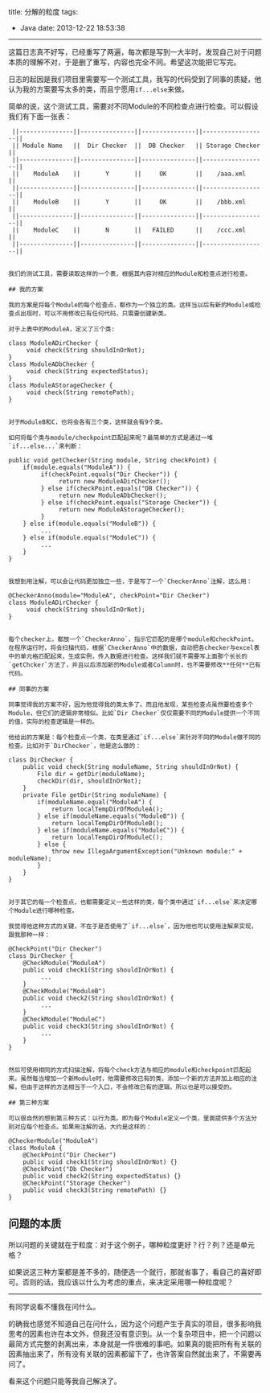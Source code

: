 title: 分解的粒度
tags:
  - Java
date: 2013-12-22 18:53:38
---

这篇日志真不好写，已经重写了两遍，每次都是写到一大半时，发现自己对于问题本质的理解不对，于是删了重写，内容也完全不同。希望这次能把它写完。

日志的起因是我们项目里需要写一个测试工具，我写的代码受到了同事的质疑，他认为我的方案要写太多的类，而且宁愿用`if...else`来做。

简单的说，这个测试工具，需要对不同Module的不同检查点进行检查。可以假设我们有下面一张表：

     ||---------------||---------------||---------------||------------------||
     || Module Name   ||  Dir Checker  ||  DB Checker   || Storage Checker  ||
     ||---------------||---------------||---------------||------------------||
     ||    ModuleA    ||       Y       ||     OK        ||    /aaa.xml      ||
     ||---------------||---------------||---------------||------------------||
     ||    ModuleB    ||       Y       ||     OK        ||    /bbb.xml      ||
     ||---------------||---------------||---------------||------------------||
     ||    ModuleC    ||       N       ||   FAILED      ||    /ccc.xml      ||
     ||---------------||---------------||---------------||------------------||
    

    我们的测试工具，需要读取这样的一个表，根据其内容对相应的Module和检查点进行检查。

    ## 我的方案

    我的方案是将每个Module的每个检查点，都作为一个独立的类。这样当以后有新的Module或检查点出现时，可以不用修改已有任何代码，只需要创建新类。

    对于上表中的ModuleA，定义了三个类:

    class ModuleADirChecker {
         void check(String shouldInOrNot);
    }
    class ModuleADbChecker {
         void check(String expectedStatus);
    }
    class ModuleAStorageChecker {
         void check(String remotePath);
    }
    

    对于ModuleB和C，也将会各有三个类，这样就会有9个类。

    如何将每个类与module/checkpoint匹配起来呢？最简单的方式是通过一堆`if...else...`来判断：

    public void getChecker(String module, String checkPoint) {
        if(module.equals("ModuleA")) {
             if(checkPoint.equals("Dir Checker")) {
                  return new ModuleADirChecker();
             } else if(checkPoint.equals("DB Checker")) {
                  return new ModuleADbChecker();
             } else if(checkPoint.equals("Storage Checker")) {
                  return new ModuleAStorageChecker();
             }
        } else if(module.equals("ModuleB")) {
             ...
        } else if(module.equals("ModuleC")) {
             ...
        }
    }
    

    我想到用注解，可以会让代码更加独立一些，于是写了一个`CheckerAnno`注解，这么用：

    @CheckerAnno(module="ModuleA", checkPoint="Dir Checker")
    class ModuleADirChecker {
         void check(String shouldInOrNot);
    }
    

    每个checker上，都放一个`CheckerAnno`，指示它匹配的是哪个module和checkPoint。在程序运行时，将会扫描代码，根据`CheckerAnno`中的数据，自动把各checker与excel表中的单元格匹配起来，生成实例，传入数据进行检查。这样我们就不需要写上面那个长长的`getChcker`方法了，并且以后添加新的Module或者Column时，也不需要修改**任何**已有代码。

    ## 同事的方案

    同事觉得我的方案不好，因为他觉得我的类太多了。而且他发现，某些检查点虽然要检查多个Module，但它们的逻辑非常相似。比如`Dir Checker`仅仅需要不同的Module提供一个不同的值，实际的检查逻辑是一样的。

    他给出的方案是：每个检查点一个类，在类里通过`if...else`来针对不同的Module做不同的检查。比如对于`DirChecker`，他是这么做的：

    class DirChecker {
        public void check(String moduleName, String shouldInOrNot) {
            File dir = getDir(moduleName);
            checkDir(dir, shouldInOrNot);
        }
        private File getDir(String moduleName) {
            if(moduleName.equal("ModuleA") {
                return localTempDirOfModuleA();
            } else if(moduleName.equals("ModuleB")) {
                return localTempDirOfModuleB();
            } else if(moduleName.equals("ModuleC")) {
                return localTempDirOfModuleC();
            } else {
                throw new IllegaArgumentException("Unknown module:" + moduleName);
            }
        }
    }
    

    对于其它的每一个检查点，也都需要定义一些这样的类，每个类中通过`if...else`来决定哪个Module进行哪种检查。

    我觉得他这种方式的关键，不在于是否使用了`if...else`，因为他也可以使用注解来实现，跟我那种一样：

    @CheckPoint("Dir Checker")
    class DirChecker {
        @CheckModule("ModuleA")
        public void check1(String shouldInOrNot) {
             ...
        }
        @CheckModule("ModuleB")
        public void check2(String shouldInOrNot) {
             ...
        }
        @CheckModule("ModuleC")
        public void check3(String shouldInOrNot) {
             ...
        }
    }
    

    然后可使用相同的方式扫描注解，将每个check方法与相应的module和checkpoint匹配起来。虽然每当增加一个新Module时，他需要修改已有的类，添加一个新的方法并加上相应的注解，但由于这样的方法相当于一个入口，不会修改已有的逻辑，所以也是可以接受的。

    ## 第三种方案

    可以很自然的想到第三种方式：以行为类。即为每个Module定义一个类，里面提供多个方法分别对应每个检查点。如果用注解的话，大约是这样的：

    @CheckerModule("ModuleA")
    class ModuleA {
        @CheckPoint("Dir Checker")
        public void check1(String shouldInOrNot) {}
        @CheckPoint("Db Checker")
        public void check2(String expectedStatus) {}
        @CheckPoint("Storage Checker")
        public void check3(String remotePath) {}
    }

## 问题的本质

所以问题的关键就在于粒度：对于这个例子，哪种粒度更好？行？列？还是单元格？

如果说这三种方案都是差不多的，随便选一个就行，那就省事了，看自己的喜好即可。否则的话，我应该以什么为考虑的重点，来决定采用哪一种粒度呢？

* * *

有同学说看不懂我在问什么。

的确我也感觉不知道自己在问什么，因为这个问题产生于真实的项目，很多影响我思考的因素也许在本文外，但我还没有意识到。从一个复杂项目中，把一个问题以最简方式完整的剥离出来，本身就是一件很难的事吧。如果真的能把所有有关联的因素抽出来了，所有没有关联的因素都留下了，也许答案自然就出来了，不需要再问了。

看来这个问题只能等我自己解决了。